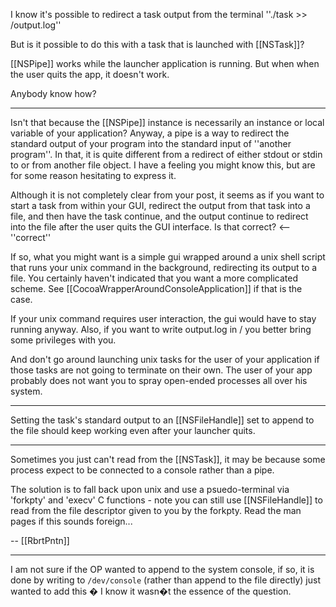 

I know it's possible to redirect a task output from the terminal ''./task >> /output.log''

But is it possible to do this with a task that is launched with [[NSTask]]?

[[NSPipe]] works while the launcher application is running. But when when the user quits the app, it doesn't work.

Anybody know how?

----

Isn't that because the [[NSPipe]] instance is necessarily an instance or local variable of your application? Anyway, a pipe is a way to redirect the standard output of your program into the standard input of ''another program''. In that, it is quite different from a redirect of either stdout or stdin to or from another file object. I have a feeling you might know this, but are for some reason hesitating to express it.

Although it is not completely clear from your post, it seems as if you want to start a task from within your GUI,
redirect the output from that task into a file,
and then have the task continue, and the output continue to redirect into the file after the user quits the GUI interface.
Is that correct? <-- ''correct''

If so, what you might want is a simple gui wrapped around a unix shell script that runs your unix command in the
background, redirecting its output to a file. You certainly haven't indicated that you want a more complicated scheme.
See [[CocoaWrapperAroundConsoleApplication]] if that is the case.

If your unix command requires user interaction, the gui would have to stay running anyway. Also, if you want to write output.log in / you better bring some privileges with you.

And don't go around launching unix tasks for the user of your application if those tasks are not going to terminate on their own. The user of your app probably does not want you to spray open-ended processes all over his system.

----

Setting the task's standard output to an [[NSFileHandle]] set to append to the file should keep working even after your launcher quits.


----

Sometimes you just can't read from the [[NSTask]], it may be because some process expect to be connected to a console rather than a pipe.

The solution is to fall back upon unix and use a psuedo-terminal via 'forkpty' and 'execv' C functions - note you can still use [[NSFileHandle]] to read from the file descriptor given to you by the forkpty. Read the man pages if this sounds foreign...

-- [[RbrtPntn]]

----

I am not sure if the OP wanted to append to the system console, if so, it is done by writing to `/dev/console` (rather than append to the file directly) just wanted to add this � I know it wasn�t the essence of the question.
